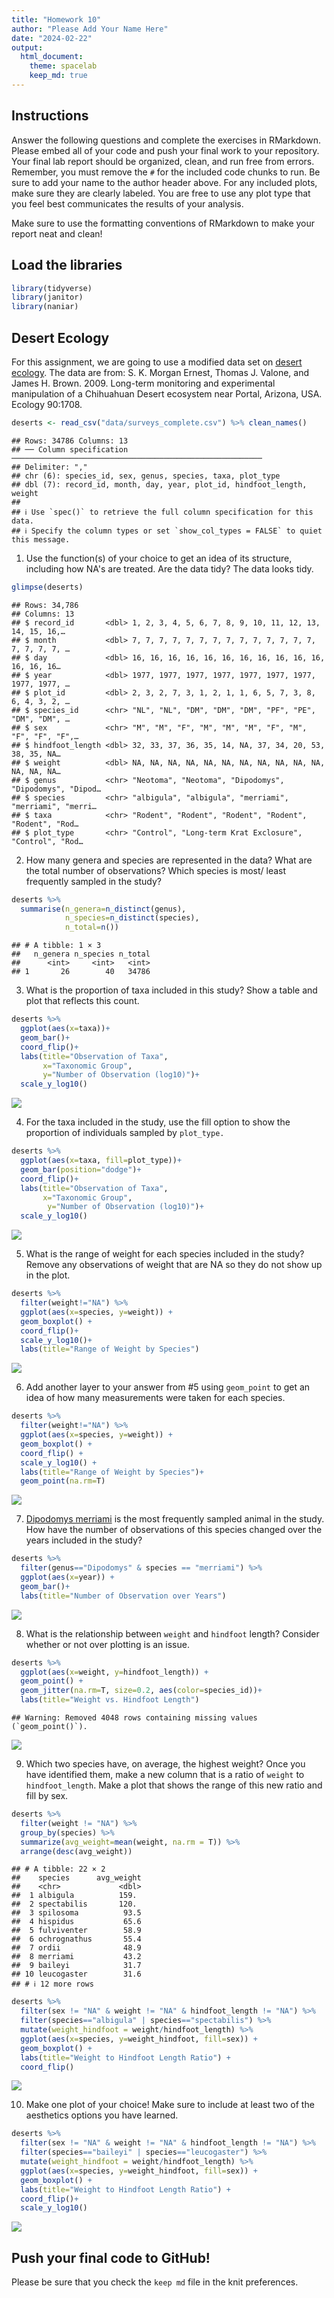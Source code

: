 ```yaml
---
title: "Homework 10"
author: "Please Add Your Name Here"
date: "2024-02-22"
output:
  html_document: 
    theme: spacelab
    keep_md: true
---
```




## Instructions
Answer the following questions and complete the exercises in RMarkdown. Please embed all of your code and push your final work to your repository. Your final lab report should be organized, clean, and run free from errors. Remember, you must remove the `#` for the included code chunks to run. Be sure to add your name to the author header above. For any included plots, make sure they are clearly labeled. You are free to use any plot type that you feel best communicates the results of your analysis.  

Make sure to use the formatting conventions of RMarkdown to make your report neat and clean!  

## Load the libraries

```r
library(tidyverse)
library(janitor)
library(naniar)
```

## Desert Ecology
For this assignment, we are going to use a modified data set on [desert ecology](http://esapubs.org/archive/ecol/E090/118/). The data are from: S. K. Morgan Ernest, Thomas J. Valone, and James H. Brown. 2009. Long-term monitoring and experimental manipulation of a Chihuahuan Desert ecosystem near Portal, Arizona, USA. Ecology 90:1708.

```r
deserts <- read_csv("data/surveys_complete.csv") %>% clean_names()
```

```
## Rows: 34786 Columns: 13
## ── Column specification ────────────────────────────────────────────────────────
## Delimiter: ","
## chr (6): species_id, sex, genus, species, taxa, plot_type
## dbl (7): record_id, month, day, year, plot_id, hindfoot_length, weight
## 
## ℹ Use `spec()` to retrieve the full column specification for this data.
## ℹ Specify the column types or set `show_col_types = FALSE` to quiet this message.
```

1. Use the function(s) of your choice to get an idea of its structure, including how NA's are treated. Are the data tidy?
The data looks tidy. 

```r
glimpse(deserts) 
```

```
## Rows: 34,786
## Columns: 13
## $ record_id       <dbl> 1, 2, 3, 4, 5, 6, 7, 8, 9, 10, 11, 12, 13, 14, 15, 16,…
## $ month           <dbl> 7, 7, 7, 7, 7, 7, 7, 7, 7, 7, 7, 7, 7, 7, 7, 7, 7, 7, …
## $ day             <dbl> 16, 16, 16, 16, 16, 16, 16, 16, 16, 16, 16, 16, 16, 16…
## $ year            <dbl> 1977, 1977, 1977, 1977, 1977, 1977, 1977, 1977, 1977, …
## $ plot_id         <dbl> 2, 3, 2, 7, 3, 1, 2, 1, 1, 6, 5, 7, 3, 8, 6, 4, 3, 2, …
## $ species_id      <chr> "NL", "NL", "DM", "DM", "DM", "PF", "PE", "DM", "DM", …
## $ sex             <chr> "M", "M", "F", "M", "M", "M", "F", "M", "F", "F", "F",…
## $ hindfoot_length <dbl> 32, 33, 37, 36, 35, 14, NA, 37, 34, 20, 53, 38, 35, NA…
## $ weight          <dbl> NA, NA, NA, NA, NA, NA, NA, NA, NA, NA, NA, NA, NA, NA…
## $ genus           <chr> "Neotoma", "Neotoma", "Dipodomys", "Dipodomys", "Dipod…
## $ species         <chr> "albigula", "albigula", "merriami", "merriami", "merri…
## $ taxa            <chr> "Rodent", "Rodent", "Rodent", "Rodent", "Rodent", "Rod…
## $ plot_type       <chr> "Control", "Long-term Krat Exclosure", "Control", "Rod…
```

2. How many genera and species are represented in the data? What are the total number of observations? Which species is most/ least frequently sampled in the study?

```r
deserts %>% 
  summarise(n_genera=n_distinct(genus),
            n_species=n_distinct(species),
            n_total=n())
```

```
## # A tibble: 1 × 3
##   n_genera n_species n_total
##      <int>     <int>   <int>
## 1       26        40   34786
```

3. What is the proportion of taxa included in this study? Show a table and plot that reflects this count.

```r
deserts %>% 
  ggplot(aes(x=taxa))+
  geom_bar()+
  coord_flip()+
  labs(title="Observation of Taxa",
       x="Taxonomic Group",
       y="Number of Observation (log10)")+
  scale_y_log10()
```

![](hw10_files/figure-html/unnamed-chunk-5-1.png)<!-- -->


4. For the taxa included in the study, use the fill option to show the proportion of individuals sampled by `plot_type.`

```r
deserts %>% 
  ggplot(aes(x=taxa, fill=plot_type))+
  geom_bar(position="dodge")+
  coord_flip()+
  labs(title="Observation of Taxa",
       x="Taxonomic Group",
        y="Number of Observation (log10)")+
  scale_y_log10()
```

![](hw10_files/figure-html/unnamed-chunk-6-1.png)<!-- -->


5. What is the range of weight for each species included in the study? Remove any observations of weight that are NA so they do not show up in the plot.

```r
deserts %>%
  filter(weight!="NA") %>%
  ggplot(aes(x=species, y=weight)) +
  geom_boxplot() +
  coord_flip()+
  scale_y_log10()+
  labs(title="Range of Weight by Species")
```

![](hw10_files/figure-html/unnamed-chunk-7-1.png)<!-- -->


6. Add another layer to your answer from #5 using `geom_point` to get an idea of how many measurements were taken for each species.

```r
deserts %>%
  filter(weight!="NA") %>%
  ggplot(aes(x=species, y=weight)) +
  geom_boxplot() +
  coord_flip() +
  scale_y_log10() +
  labs(title="Range of Weight by Species")+
  geom_point(na.rm=T)
```

![](hw10_files/figure-html/unnamed-chunk-8-1.png)<!-- -->


7. [Dipodomys merriami](https://en.wikipedia.org/wiki/Merriam's_kangaroo_rat) is the most frequently sampled animal in the study. How have the number of observations of this species changed over the years included in the study?

```r
deserts %>%
  filter(genus=="Dipodomys" & species == "merriami") %>%
  ggplot(aes(x=year)) +
  geom_bar()+
  labs(title="Number of Observation over Years")
```

![](hw10_files/figure-html/unnamed-chunk-9-1.png)<!-- -->


8. What is the relationship between `weight` and `hindfoot` length? Consider whether or not over plotting is an issue.

```r
deserts %>%
  ggplot(aes(x=weight, y=hindfoot_length)) +
  geom_point() +
  geom_jitter(na.rm=T, size=0.2, aes(color=species_id))+
  labs(title="Weight vs. Hindfoot Length")
```

```
## Warning: Removed 4048 rows containing missing values (`geom_point()`).
```

![](hw10_files/figure-html/unnamed-chunk-10-1.png)<!-- -->


9. Which two species have, on average, the highest weight? Once you have identified them, make a new column that is a ratio of `weight` to `hindfoot_length`. Make a plot that shows the range of this new ratio and fill by sex.

```r
deserts %>% 
  filter(weight != "NA") %>% 
  group_by(species) %>% 
  summarize(avg_weight=mean(weight, na.rm = T)) %>% 
  arrange(desc(avg_weight))
```

```
## # A tibble: 22 × 2
##    species      avg_weight
##    <chr>             <dbl>
##  1 albigula          159. 
##  2 spectabilis       120. 
##  3 spilosoma          93.5
##  4 hispidus           65.6
##  5 fulviventer        58.9
##  6 ochrognathus       55.4
##  7 ordii              48.9
##  8 merriami           43.2
##  9 baileyi            31.7
## 10 leucogaster        31.6
## # ℹ 12 more rows
```


```r
deserts %>% 
  filter(sex != "NA" & weight != "NA" & hindfoot_length != "NA") %>% 
  filter(species=="albigula" | species=="spectabilis") %>% 
  mutate(weight_hindfoot = weight/hindfoot_length) %>% 
  ggplot(aes(x=species, y=weight_hindfoot, fill=sex)) +
  geom_boxplot() +
  labs(title="Weight to Hindfoot Length Ratio") +
  coord_flip()
```

![](hw10_files/figure-html/unnamed-chunk-12-1.png)<!-- -->


10. Make one plot of your choice! Make sure to include at least two of the aesthetics options you have learned.

```r
deserts %>% 
  filter(sex != "NA" & weight != "NA" & hindfoot_length != "NA") %>% 
  filter(species=="baileyi" | species=="leucogaster") %>% 
  mutate(weight_hindfoot = weight/hindfoot_length) %>% 
  ggplot(aes(x=species, y=weight_hindfoot, fill=sex)) +
  geom_boxplot() +
  labs(title="Weight to Hindfoot Length Ratio") +
  coord_flip()+
  scale_y_log10()
```

![](hw10_files/figure-html/unnamed-chunk-13-1.png)<!-- -->


## Push your final code to GitHub!
Please be sure that you check the `keep md` file in the knit preferences. 
